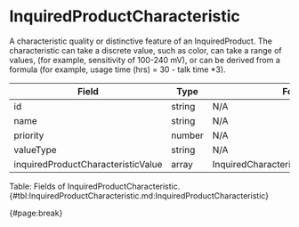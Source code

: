 <!--
    ATTENTION: This file was generated via gradle!
               Do NOT manually edit this file! Any such changes will be overwritten!
-->

# InquiredProductCharacteristic

A characteristic quality or distinctive feature of an InquiredProduct.
The characteristic can take a discrete value, such as color, can take a range of values, (for example, sensitivity of 100-240 mV), or can be derived from a formula (for example, usage time (hrs) = 30 - talk time *3).

| Field | Type | Format | Required |
| ------- | ------- | ------- | --- |
| id | string | N/A | Yes |
| name | string | N/A | No |
| priority | number | N/A | No |
| valueType | string | N/A | No |
| inquiredProductCharacteristicValue | array | InquiredCharacteristicValueSpecification | Yes |

Table: Fields of InquiredProductCharacteristic. {#tbl:InquiredProductCharacteristic.md:InquiredProductCharacteristic}

{#page:break}
